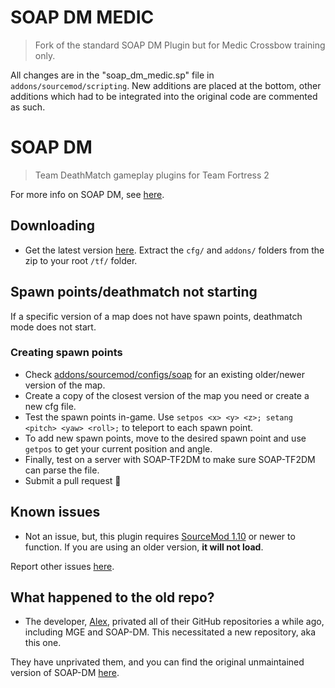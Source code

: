 # SOAP DM MEDIC

> Fork of the standard SOAP DM Plugin but for Medic Crossbow training only.

All changes are in the "soap_dm_medic.sp" file in `addons/sourcemod/scripting`. New additions are placed at the bottom, other additions which had to be integrated into the original code are commented as such.


# SOAP DM 

> Team DeathMatch gameplay plugins for Team Fortress 2

For more info on SOAP DM, see [here](http://comp.tf/wiki/DM).

## Downloading

- Get the latest version [here](https://github.com/sapphonie/SOAP-TF2DM/releases/latest). Extract the `cfg/` and `addons/` folders from the zip to your root `/tf/` folder.

## Spawn points/deathmatch not starting

If a specific version of a map does not have spawn points, deathmatch mode does not start.

### Creating spawn points

- Check [addons/sourcemod/configs/soap](https://github.com/sapphonie/SOAP-TF2DM/tree/master/addons/sourcemod/configs/soap) for an existing older/newer version of the map.
- Create a copy of the closest version of the map you need or create a new cfg file.
- Test the spawn points in-game. Use `setpos <x> <y> <z>; setang <pitch> <yaw> <roll>;` to teleport to each spawn point.
- To add new spawn points, move to the desired spawn point and use `getpos` to get your current position and angle.
- Finally, test on a server with SOAP-TF2DM to make sure SOAP-TF2DM can parse the file.
- Submit a pull request 🙂

## Known issues

- Not an issue, but, this plugin requires [SourceMod 1.10](https://www.sourcemod.net/downloads.php) or newer to function. If you are using an older version, __it will not load__.

Report other issues [here](https://github.com/sapphonie/SOAP-TF2DM/issues/new).

## What happened to the old repo?
- The developer, [Alex](https://github.com/alvancamp), privated all of their GitHub repositories a while ago, including MGE and SOAP-DM. This necessitated a new repository, aka this one.

They have unprivated them, and you can find the original unmaintained version of SOAP-DM [here](https://github.com/alvancamp/SOAP-TF2DM).

